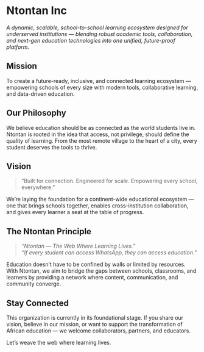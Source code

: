 # Ntontan Inc

*A dynamic, scalable, school-to-school learning ecosystem designed for underserved institutions — blending robust academic tools, collaboration, and next-gen education technologies into one unified, future-proof platform.*



## Mission

To create a future-ready, inclusive, and connected learning ecosystem — empowering schools of every size with modern tools, collaborative learning, and data-driven education.



## Our Philosophy

We believe education should be as connected as the world students live in. Ntontan is rooted in the idea that access, not privilege, should define the quality of learning. From the most remote village to the heart of a city, every student deserves the tools to thrive.



## Vision

> “Built for connection. Engineered for scale. Empowering every school, everywhere.”

We’re laying the foundation for a continent-wide educational ecosystem — one that brings schools together, enables cross-institution collaboration, and gives every learner a seat at the table of progress.



## The Ntontan Principle

> *“Ntontan — The Web Where Learning Lives.”*  
> *“If every student can access WhatsApp, they can access education.”*

Education doesn’t have to be confined by walls or limited by resources. With Ntontan, we aim to bridge the gaps between schools, classrooms, and learners by providing a network where content, communication, and community converge.



## Stay Connected

This organization is currently in its foundational stage. If you share our vision, believe in our mission, or want to support the transformation of African education — we welcome collaborators, partners, and educators.

Let’s weave the web where learning lives.


